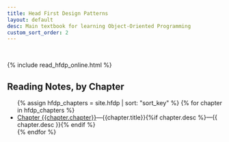 ```yaml
---
title: Head First Design Patterns
layout: default
desc: Main textbook for learning Object-Oriented Programming
custom_sort_order: 2
---
```


<div>&nbsp;</div>

{% include read_hfdp_online.html %}

<div id="chapters" data-role="collapsible" data-collapsed="false">
  <h2>Reading Notes, by Chapter</h2>
    <ul>
      {% assign hfdp_chapters = site.hfdp | sort: "sort_key" %}
      {% for chapter in hfdp_chapters %}
         <li><a href="{{chapter.url}}">Chapter {{chapter.chapter}}</a>&mdash;{{chapter.title}}{%if chapter.desc %}&mdash;{{ chapter.desc }}{% endif %}</li>
      {% endfor %}
    </ul>
</div>


